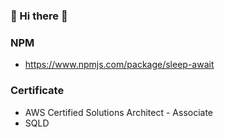 ### 👋 Hi there 👋

### NPM
- https://www.npmjs.com/package/sleep-await

### Certificate
- AWS Certified Solutions Architect - Associate
- SQLD
